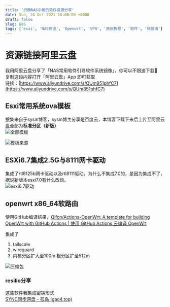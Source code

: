 ```yaml
---
title: '折腾NAS中用的软件资源分享'
date: Sun, 24 Oct 2021 18:00:00 +0000
draft: false
slug: 686 
tags: ['esxi', 'NAS物语', 'Openwrt', 'VPN', '原创教程', '软件', '软路由']
---
```


资源链接阿里云盘
========

我用阿里云盘分享了「NAS常用软件引导软件系统镜像」，你可以不限速下载🚀  
复制这段内容打开「阿里云盘」App 即可获取  
链接：[https://www.aliyundrive.com/s/QUm851phfC7](https://www.aliyundrive.com/s/QUm851phfC7)

Esxi常用系统ova模板
-------------

搜集来自于sysin博客，sysin博主分享是百度云，本博客下载下来后上传至阿里云盘全部为**标准分区（新版）**  
![全部模板](https://gao4.top/wp-content/uploads/2021/10/680834712.png "全部模板")

![模板来源](https://gao4.top/wp-content/uploads/2021/10/3310680356.png "模板来源")

ESXi6.7集成2.5G与8111网卡驱动
----------------------

集成了rtl8125b网卡驱动以及rtl8111驱动，为什么不集成7.0的，是因为集成不了，据说新版本esxi7.0有什么改动。  
![esxi6.7驱动](https://gao4.top/wp-content/uploads/2021/10/185705712.png "esxi6.7驱动")

openwrt x86\_64软路由
------------------

使用GitHub编译结果，[Qifcn/Actions-OpenWrt: A template for building OpenWrt with GitHub Actions | 使用 GitHub Actions 云编译 OpenWrt](https://github.com/Qifcn/Actions-OpenWrt)

集成了

1.  tailscale
2.  wireguard
3.  内核分区扩大至100m 根分区扩至512m

![压缩包](https://gao4.top/wp-content/uploads/2021/10/1623699456.png "压缩包")

### resilio分享

这些软件我集成密钥形式  
[SYNC同步网盘 - 孤岛 (gao4.top)](https://gao4.top/sync)